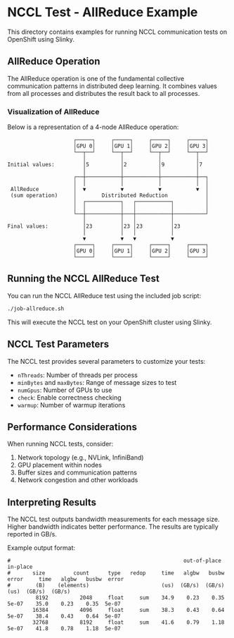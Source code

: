 # NCCL Test - AllReduce Example

This directory contains examples for running NCCL communication tests on OpenShift using Slinky.

## AllReduce Operation

The AllReduce operation is one of the fundamental collective communication patterns in distributed deep learning. It combines values from all processes and distributes the result back to all processes.

### Visualization of AllReduce

Below is a representation of a 4-node AllReduce operation:

```
                     ┌─────┐     ┌─────┐     ┌─────┐     ┌─────┐
                     │GPU 0│     │GPU 1│     │GPU 2│     │GPU 3│
                     └──┬──┘     └──┬──┘     └──┬──┘     └──┬──┘
                        │           │           │           │
Initial values:         │5          │2          │9          │7
                        │           │           │           │
                     ┌──┼───────────┼───────────┼───────────┼──┐
                     │  │           │           │           │  │
 AllReduce           │  ▼           ▼           ▼           ▼  │
 (sum operation)     │        Distributed Reduction            │
                     │  ┌───────────┐   ┌───────────┐          │
                     │  │           │   │           │          │
                     └──┼───────────┼───┼───────────┼──────────┘
                        │           │   │           │
Final values:           │23         │23 │23         │23
                        │           │   │           │
                        ▼           ▼   ▼           ▼
                     ┌─────┐     ┌─────┐     ┌─────┐     ┌─────┐
                     │GPU 0│     │GPU 1│     │GPU 2│     │GPU 3│
                     └─────┘     └─────┘     └─────┘     └─────┘
```

## Running the NCCL AllReduce Test

You can run the NCCL AllReduce test using the included job script:

```bash
./job-allreduce.sh
```

This will execute the NCCL test on your OpenShift cluster using Slinky.

## NCCL Test Parameters

The NCCL test provides several parameters to customize your tests:

- `nThreads`: Number of threads per process
- `minBytes` and `maxBytes`: Range of message sizes to test
- `numGpus`: Number of GPUs to use
- `check`: Enable correctness checking
- `warmup`: Number of warmup iterations

## Performance Considerations

When running NCCL tests, consider:

1. Network topology (e.g., NVLink, InfiniBand)
2. GPU placement within nodes
3. Buffer sizes and communication patterns
4. Network congestion and other workloads

## Interpreting Results

The NCCL test outputs bandwidth measurements for each message size. Higher bandwidth indicates better performance. The results are typically reported in GB/s.

Example output format:
```
#                                                       out-of-place                       in-place
#       size         count      type   redop     time   algbw   busbw  error     time   algbw   busbw  error
#        (B)    (elements)                       (us)  (GB/s)  (GB/s)            (us)  (GB/s)  (GB/s)
         8192          2048     float     sum    34.9    0.23    0.35  5e-07    35.0    0.23    0.35  5e-07
        16384          4096     float     sum    38.3    0.43    0.64  5e-07    38.4    0.43    0.64  5e-07
        32768          8192     float     sum    41.6    0.79    1.18  5e-07    41.8    0.78    1.18  5e-07
```

